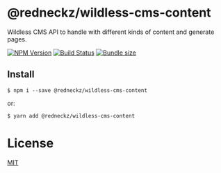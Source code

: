 # @redneckz/wildless-cms-content

Wildless CMS API to handle with different kinds of content and generate pages.

[![NPM Version][npm-image]][npm-url]
[![Build Status][build-image]][build-url]
[![Bundle size][bundlephobia-image]][bundlephobia-url]

## Install

```shell
$ npm i --save @redneckz/wildless-cms-content
```

or:

```shell
$ yarn add @redneckz/wildless-cms-content
```

# License

[MIT](http://vjpr.mit-license.org)

[npm-image]: https://badge.fury.io/js/%40redneckz%2Fwildless-cms-content.svg
[npm-url]: https://www.npmjs.com/package/%40redneckz%2Fwildless-cms-content
[build-image]: https://github.com/redneckz/wildless-cms-content/actions/workflows/main.yml/badge.svg
[build-url]: https://github.com/redneckz/wildless-cms-content/actions/workflows/main.yml
[bundlephobia-image]: https://badgen.net/bundlephobia/min/@redneckz/wildless-cms-content
[bundlephobia-url]: https://bundlephobia.com/result?p=@redneckz/wildless-cms-content
